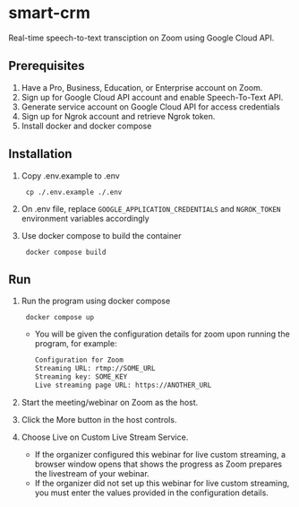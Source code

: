 # smart-crm

Real-time speech-to-text transciption on Zoom using Google Cloud API.

## Prerequisites

1. Have a Pro, Business, Education, or Enterprise account on Zoom.
2. Sign up for Google Cloud API account and enable Speech-To-Text API.
3. Generate service account on Google Cloud API for access credentials
4. Sign up for Ngrok account and retrieve Ngrok token.
5. Install docker and docker compose

## Installation

1. Copy .env.example to .env

        cp ./.env.example ./.env

2. On .env file, replace `GOOGLE_APPLICATION_CREDENTIALS` and `NGROK_TOKEN` environment variables accordingly

3. Use docker compose to build the container

        docker compose build

## Run
1. Run the program using docker compose

        docker compose up

    - You will be given the configuration details for zoom upon running the program, for example:

        ```bash
        Configuration for Zoom
        Streaming URL: rtmp://SOME_URL
        Streaming key: SOME_KEY
        Live streaming page URL: https://ANOTHER_URL
        ```

2. Start the meeting/webinar on Zoom as the host.

3. Click the More button in the host controls.

4. Choose Live on Custom Live Stream Service.
    - If the organizer configured this webinar for live custom streaming, a browser window opens that shows the progress as Zoom prepares the livestream of your webinar.
    - If the organizer did not set up this webinar for live custom streaming, you must enter the values provided in the configuration details.
